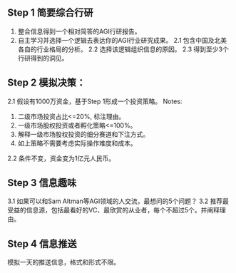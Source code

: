 ## Step 1 简要综合行研
1. 整合信息得到一个相对简答的AGI行研报告。
2. 自主学习并选择一个逻辑去表达你的AGI行业研究成果。
2.1 包含中国及北美各自的行业格局的分析。
2.2 选择该逻辑组织信息的原因。
2.3 得到至少3个行研得到的洞见。
## Step 2 模拟决策：
2.1 假设有1000万资金，基于Step 1形成一个投资策略。
Notes:
1. 二级市场投资占比<=20%, 标注理由。
2. 一级市场股权投资或者孵化策略<=100%。
3. 解释一级市场股权投资的细分赛道和下注方式。
4. 如上策略不需要考虑实际操作难度和成本。

2.2 条件不变，资金变为1亿元人民币。
## Step 3 信息趣味
3.1 如果可以和Sam Altman等AGI领域的人交流，最想问的5个问题？
3.2 推荐最受益的信息源，包括最看好的VC、最欣赏的从业者，每个不超过5个。并阐释理由。
## Step 4 信息推送
模拟一天的推送信息，格式和形式不限。